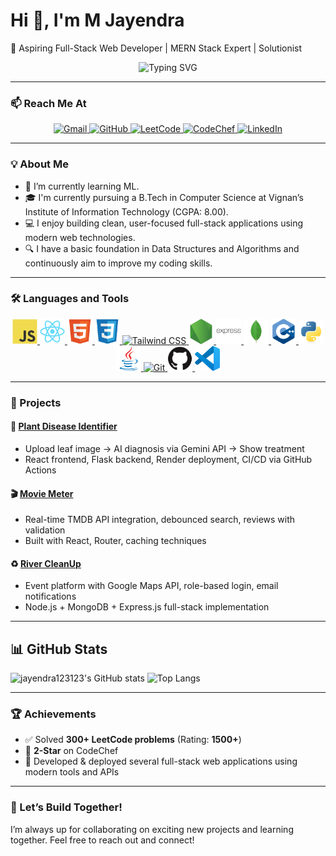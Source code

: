 # Hi 👋, I'm M Jayendra

🚀 Aspiring Full-Stack Web Developer | MERN Stack Expert | Solutionist

<div align="center">
  <img src="https://readme-typing-svg.herokuapp.com?font=Fira+Code&size=22&pause=1000&center=true&vCenter=true&width=600&lines=Full-Stack+Web+Developer;MERN+Stack+Expert" alt="Typing SVG" />
</div>


---
### 📫 Reach Me At

<p align="center">
  <a href="mailto:jayendramalla26@gmail.com" target="_blank">
    <img src="https://img.shields.io/badge/-Gmail-D14836?style=for-the-badge&logo=gmail&logoColor=white" alt="Gmail"/>
  </a>
  <a href="https://github.com/jayendra123123" target="_blank">
    <img src="https://img.shields.io/badge/-GitHub-181717?style=for-the-badge&logo=github&logoColor=white" alt="GitHub"/>
  </a>
  <a href="https://leetcode.com/u/jayendra_26/" target="_blank">
    <img src="https://img.shields.io/badge/-LeetCode-FFA116?style=for-the-badge&logo=leetcode&logoColor=black" alt="LeetCode"/>
  </a>
  <a href="https://www.codechef.com/users/malla_jayendra" target="_blank">
    <img src="https://img.shields.io/badge/-CodeChef-5B4638?style=for-the-badge&logo=codechef&logoColor=white" alt="CodeChef"/>
  </a>
    <a href="https://linkedin.com/in/jayendra-malla-1a77b6256" target="_blank">
    <img src="https://img.shields.io/badge/-LinkedIn-0A66C2?style=for-the-badge&logo=linkedin&logoColor=white" alt="LinkedIn"/>
  </a>
</p>

---

### 💡 About Me
- 🌱 I’m currently learning ML.
- 🎓 I'm currently pursuing a B.Tech in Computer Science at Vignan’s Institute of Information Technology (CGPA: 8.00).
- 💻 I enjoy building clean, user-focused full-stack applications using modern web technologies.
- 🔍 I have a basic foundation in Data Structures and Algorithms and continuously aim to improve my coding skills.

---

### 🛠️ Languages and Tools

<p align="center">
  <!-- Frontend -->
  <a href="https://developer.mozilla.org/en-US/docs/Web/JavaScript" target="_blank">
    <img src="https://raw.githubusercontent.com/devicons/devicon/master/icons/javascript/javascript-original.svg" alt="JavaScript" width="40" height="40"/>
  </a>
  <a href="https://reactjs.org/" target="_blank">
    <img src="https://raw.githubusercontent.com/devicons/devicon/master/icons/react/react-original.svg" alt="React" width="40" height="40"/>
  </a>
  <a href="https://developer.mozilla.org/en-US/docs/Web/HTML" target="_blank">
    <img src="https://raw.githubusercontent.com/devicons/devicon/master/icons/html5/html5-original.svg" alt="HTML5" width="40" height="40"/>
  </a>
  <a href="https://developer.mozilla.org/en-US/docs/Web/CSS" target="_blank">
    <img src="https://raw.githubusercontent.com/devicons/devicon/master/icons/css3/css3-original.svg" alt="CSS3" width="40" height="40"/>
  </a>
  <a href="https://tailwindcss.com/" target="_blank">
    <img src="https://www.vectorlogo.zone/logos/tailwindcss/tailwindcss-icon.svg" alt="Tailwind CSS" width="40" height="40"/>
  </a>
  
  <!-- Backend -->
  <a href="https://nodejs.org" target="_blank">
    <img src="https://raw.githubusercontent.com/devicons/devicon/master/icons/nodejs/nodejs-original.svg" alt="Node.js" width="40" height="40"/>
  </a>
  <a href="https://expressjs.com/" target="_blank">
    <img src="https://raw.githubusercontent.com/devicons/devicon/master/icons/express/express-original-wordmark.svg" alt="Express.js" width="40" height="40"/>
  </a>
  
  <!-- Database -->
  <a href="https://www.mongodb.com/" target="_blank">
    <img src="https://raw.githubusercontent.com/devicons/devicon/master/icons/mongodb/mongodb-original.svg" alt="MongoDB" width="40" height="40"/>
  </a>
  
  <!-- Programming Languages -->
  <a href="https://isocpp.org/" target="_blank">
    <img src="https://raw.githubusercontent.com/devicons/devicon/master/icons/cplusplus/cplusplus-original.svg" alt="C++" width="40" height="40"/>
  </a>
  <a href="https://www.python.org/" target="_blank">
    <img src="https://raw.githubusercontent.com/devicons/devicon/master/icons/python/python-original.svg" alt="Python" width="40" height="40"/>
  </a>
  <a href="https://www.java.com/" target="_blank">
    <img src="https://raw.githubusercontent.com/devicons/devicon/master/icons/java/java-original.svg" alt="Java" width="40" height="40"/>
  </a>
  
  <!-- Tools -->
  <a href="https://git-scm.com/" target="_blank">
    <img src="https://www.vectorlogo.zone/logos/git-scm/git-scm-icon.svg" alt="Git" width="40" height="40"/>
  </a>
  <a href="https://github.com/" target="_blank">
    <img src="https://raw.githubusercontent.com/devicons/devicon/master/icons/github/github-original.svg" alt="GitHub" width="40" height="40"/>
  </a>
  <a href="https://code.visualstudio.com/" target="_blank">
    <img src="https://raw.githubusercontent.com/devicons/devicon/master/icons/vscode/vscode-original.svg" alt="VS Code" width="40" height="40"/>
  </a>
</p>

---

### 🔨 Projects

#### 🌿 [Plant Disease Identifier](https://github.com/jayendra123123/plant)
- Upload leaf image → AI diagnosis via Gemini API → Show treatment
- React frontend, Flask backend, Render deployment, CI/CD via GitHub Actions

#### 🎬 [Movie Meter](https://github.com/jayendra123123/movie-review)
- Real-time TMDB API integration, debounced search, reviews with validation
- Built with React, Router, caching techniques

#### ♻️ [River CleanUp](https://github.com/jayendra123123/clean-up)
- Event platform with Google Maps API, role-based login, email notifications
- Node.js + MongoDB + Express.js full-stack implementation

---

## 📊 GitHub Stats  
![jayendra123123's GitHub stats](https://github-readme-stats.vercel.app/api?username=jayendra123123&show_icons=true&theme=tokyonight) ![Top Langs](https://github-readme-stats.vercel.app/api/top-langs/?username=jayendra123123&layout=compact&theme=tokyonight)

---

### 🏆 Achievements
- ✅ Solved **300+ LeetCode problems** (Rating: **1500+**)  
- 🥈 **2-Star** on CodeChef  
- 🧩 Developed & deployed several full-stack web applications using modern tools and APIs  

---

### 🚀 Let’s Build Together!
I’m always up for collaborating on exciting new projects and learning together. Feel free to reach out and connect!

